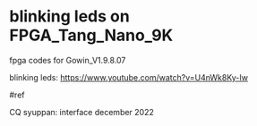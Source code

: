 # blinking leds on FPGA_Tang_Nano_9K


fpga codes for Gowin_V1.9.8.07

blinking leds: https://www.youtube.com/watch?v=U4nWk8Ky-Iw

#ref

CQ syuppan: interface december 2022
